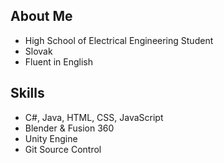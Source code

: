 ## About Me
- High School of Electrical Engineering Student
- Slovak
- Fluent in English

## Skills
- C#, Java, HTML, CSS, JavaScript
- Blender & Fusion 360
- Unity Engine
- Git Source Control
